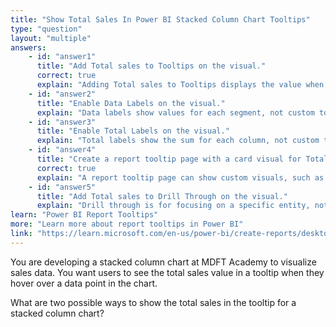 ```yaml
---
title: "Show Total Sales In Power BI Stacked Column Chart Tooltips"
type: "question"
layout: "multiple"
answers:
    - id: "answer1"
      title: "Add Total sales to Tooltips on the visual."
      correct: true
      explain: "Adding Total sales to Tooltips displays the value when hovering over a data point."
    - id: "answer2"
      title: "Enable Data Labels on the visual."
      explain: "Data labels show values for each segment, not custom totals in tooltips."
    - id: "answer3"
      title: "Enable Total Labels on the visual."
      explain: "Total labels show the sum for each column, not custom totals in tooltips."
    - id: "answer4"
      title: "Create a report tooltip page with a card visual for Total sales."
      correct: true
      explain: "A report tooltip page can show custom visuals, such as a card for Total sales, when hovering over the chart."
    - id: "answer5"
      title: "Add Total sales to Drill Through on the visual."
      explain: "Drill through is for focusing on a specific entity, not for showing totals in tooltips."
learn: "Power BI Report Tooltips"
more: "Learn more about report tooltips in Power BI"
link: "https://learn.microsoft.com/en-us/power-bi/create-reports/desktop-tooltips"
---
```

You are developing a stacked column chart at MDFT Academy to visualize sales data. You want users to see the total sales value in a tooltip when they hover over a data point in the chart. 

What are two possible ways to show the total sales in the tooltip for a stacked column chart? 
